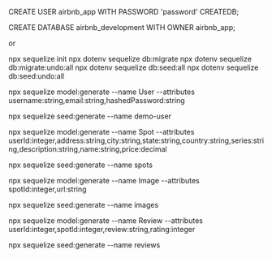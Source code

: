 CREATE USER airbnb_app WITH PASSWORD 'password' CREATEDB;

CREATE DATABASE airbnb_development WITH OWNER airbnb_app;

or

npx sequelize init
npx dotenv sequelize db:migrate
npx dotenv sequelize db:migrate:undo:all
npx dotenv sequelize db:seed:all
npx dotenv sequelize db:seed:undo:all

npx sequelize model:generate --name User --attributes username:string,email:string,hashedPassword:string

npx sequelize seed:generate --name demo-user


npx sequelize model:generate --name Spot --attributes userId:integer,address:string,city:string,state:string,country:string,series:string,description:string,name:string,price:decimal

npx sequelize seed:generate --name spots

npx sequelize model:generate --name Image --attributes spotId:integer,url:string

npx sequelize seed:generate --name images

npx sequelize model:generate --name Review --attributes userId:integer,spotId:integer,review:string,rating:integer

npx sequelize seed:generate --name reviews
